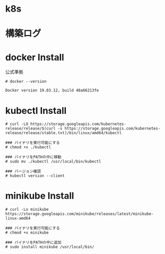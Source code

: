 # k8s
# 構築ログ
# docker Install
公式準拠
```
# docker --version
```
```
Docker version 19.03.12, build 48a66213fe
```
# kubectl Install
```
# curl -LO https://storage.googleapis.com/kubernetes-release/release/$(curl -s https://storage.googleapis.com/kubernetes-release/release/stable.txt)/bin/linux/amd64/kubectl
```
```
### バイナリを実行可能にする
# chmod +x ./kubectl
```
```
### バイナリをPATHの中に移動
# sudo mv ./kubectl /usr/local/bin/kubectl
```
```
### バージョン確認
# kubectl version --client
```
# minikube Install
```
# curl -Lo minikube https://storage.googleapis.com/minikube/releases/latest/minikube-linux-amd64
```
```
### バイナリを実行可能にする
# chmod +x minikube
```
```
### バイナリをPATHの中に追加
# sudo install minikube /usr/local/bin/
```

